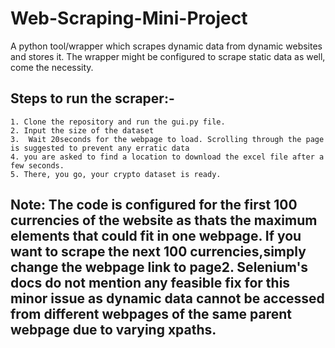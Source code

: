 # Web-Scraping-Mini-Project
A python tool/wrapper which scrapes dynamic data from dynamic websites and stores it. The wrapper might be configured to scrape static data as well, come the necessity.

## Steps to run the scraper:-
    1. Clone the repository and run the gui.py file.
    2. Input the size of the dataset
    3.  Wait 20seconds for the webpage to load. Scrolling through the page is suggested to prevent any erratic data
    4. you are asked to find a location to download the excel file after a few seconds.
    5. There, you go, your crypto dataset is ready.
   
   
   ## Note: The code is configured for the first 100 currencies of the website as thats the maximum elements that could fit in one webpage. If you want to scrape the next 100 currencies,simply change the webpage link to page2. Selenium's docs do not mention any feasible fix for this minor issue as dynamic data cannot be accessed from different webpages of the same parent webpage due to varying xpaths. 
